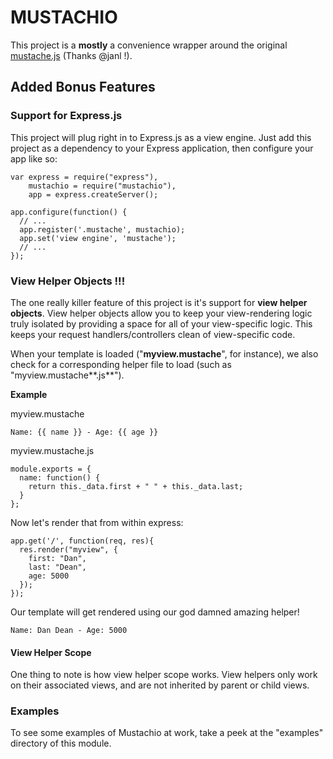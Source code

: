 MUSTACHIO
=========

This project is a **mostly** a convenience wrapper around the original [mustache.js](http://github.com/janl/mustache.js) (Thanks @janl !).


Added Bonus Features
--------------------

### Support for Express.js ###

This project will plug right in to Express.js as a view engine. Just add this project as a dependency to your Express application, then configure your app like so:
    
    var express = require("express"),
        mustachio = require("mustachio"),
        app = express.createServer();

    app.configure(function() {
      // ...
      app.register('.mustache', mustachio);
      app.set('view engine', 'mustache');
      // ...
    });


### View Helper Objects !!! ###

The one really killer feature of this project is it's support for **view helper objects**. View helper objects allow you to keep your view-rendering logic truly isolated by providing a space for all of your view-specific logic. This keeps your request handlers/controllers clean of view-specific code.

When your template is loaded ("**myview.mustache**", for instance), we also check for a corresponding helper file to load (such as "myview.mustache**.js**").

**Example**

myview.mustache

    Name: {{ name }} - Age: {{ age }}

myview.mustache.js

    module.exports = {
      name: function() {
        return this._data.first + " " + this._data.last;
      }
    };

Now let's render that from within express:

    app.get('/', function(req, res){
      res.render("myview", {
        first: "Dan",
        last: "Dean",
        age: 5000
      });
    });

Our template will get rendered using our god damned amazing helper!

    Name: Dan Dean - Age: 5000

#### View Helper Scope ####

One thing to note is how view helper scope works. View helpers only work on their associated views, and are not inherited by parent or child views.

### Examples ###

To see some examples of Mustachio at work, take a peek at the "examples" directory of this module.